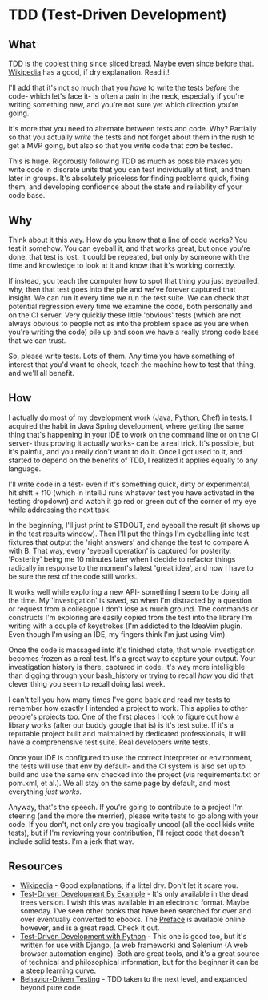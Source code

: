 # TDD (Test-Driven Development)

## What 
TDD  is the coolest thing since sliced bread.  Maybe even since before that.  [Wikipedia](https://en.wikipedia.org/wiki/Test-driven_development) has a good, if dry explanation.  Read it!

I'll add that it's not so much that you *have* to write the tests *before* the code- which let's face it- is often a pain in the neck, especially if you're writing something new, and you're not sure yet which direction you're going.  

It's more that you need to alternate between tests and code.  Why?  Partially so that you actually *write* the tests and not forget about them in the rush to get a MVP going, but also so that you write code that *can* be tested.  

This is huge.  Rigorously following TDD as much as possible makes you write code in discrete units that you can test individually at first, and then later in groups.  It's absolutely priceless for finding problems quick, fixing them, and developing confidence about the state and reliability of your code base.  

## Why

Think about it this way.  How do you know that a line of code works?  You test it somehow.  You can eyeball it, and that works great, but once you're done, that test is lost.  It could be repeated, but only by someone with the time and knowledge to look at it and know that it's working correctly.

If instead, you teach the computer how to spot that thing you just eyeballed, why, then that test goes into the pile and we've forever captured that insight.  We can run it every time we run the test suite.  We can check that potential regression every time we examine the code, both personally and on the CI server.  Very quickly these little 'obvious' tests (which are not always obvious to people not as into the problem space as you are when you're writing the code) pile up and soon we have a really strong code base that we can trust.

So, please write tests.  Lots of them.  Any time you have something of interest that you'd want to check, teach the machine how to test that thing, and we'll all benefit.

## How

I actually do most of my development work (Java, Python, Chef) in tests.  I acquired the habit in Java Spring development, where getting the same thing that's happening in your IDE to work on the command line or on the CI server- thus proving it actually works- can be a real trick.  It's possible, but it's painful, and you really don't want to do it.  Once I got used to it, and started to depend on the benefits of TDD, I realized it applies equally to any language.

I'll write code in a test- even if it's something quick, dirty or experimental, hit shift + f10 (which in IntelliJ runs whatever test you have activated in the testing dropdown) and watch it go red or green out of the corner of my eye while addressing the next task.  

In the beginning, I'll just print to STDOUT, and eyeball the result (it shows up in the test results window).  Then I'll put the things I'm eyeballing into test fixtures that output the 'right answers' and change the test to compare A with B.  That way, every 'eyeball operation' is captured for posterity.  'Posterity' being me 10 minutes later when I decide to refactor things radically in response to the moment's latest 'great idea', and now I have to be sure the rest of the code still works.

It works well while exploring a new API- something I seem to be doing all the time.  My 'investigation' is saved, so when I'm distracted by a question or request from a colleague I don't lose as much ground.  The commands or constructs I'm exploring are easily copied from the test into the library I'm writing with a couple of keystrokes (I'm addicted to the IdeaVim plugin.  Even though I'm using an IDE, my fingers think I'm just using Vim).

Once the code is massaged into it's finished state, that whole investigation becomes frozen as a real test.  It's a great way to capture your output.  Your investigation history is there, captured in code.  It's way more intelligible than digging through your bash_history or trying to recall *how* you did that clever thing you seem to recall doing last week.  

I can't tell you how many times I've gone back and read my tests to remember how exactly I intended a project to work.  This applies to other people's projects too.  One of the first places I look to figure out how a library works (after our buddy google that is) is it's test suite.  If it's a reputable project built and maintained by dedicated professionals, it will have a comprehensive test suite.  Real developers write tests.

Once your IDE is configured to use the correct interpreter or environment, the tests will use that env by default- and the CI system is also set up to build and use the same env checked into the project (via requirements.txt or pom.xml, et al.).  We all stay on the same page by default, and most everything *just works*.

Anyway, that's the speech.  If you're going to contribute to a project I'm steering (and the more the merrier), please write tests to go along with your code.  If you don't, not only are you tragically uncool (all the cool kids write tests), but if I'm reviewing your contribution, I'll reject code that doesn't include solid tests.  I'm a jerk that way.

## Resources
* [Wikipedia](https://en.wikipedia.org/wiki/Test-driven_development) - Good explanations, if a littel dry.  Don't let it scare you.
* [Test-Driven Development By Example](https://www.amazon.com/Test-Driven-Development-Kent-Beck/dp/0321146530) - It's only available in the dead trees version.  I wish this was available in an electronic format.  Maybe someday.  I've seen other books that have been searched for over and over eventually converted to ebooks.  The [Preface](https://books.google.com/books?id=CUlsAQAAQBAJ&printsec=frontcover&dq=isbn:9780321146533&hl=en&sa=X&ved=0ahUKEwi67ayQ94LPAhXLJR4KHbQzANkQ6AEIHjAA#v=onepage&q&f=false) is available online however, and is a great read.  Check it out.
* [Test-Driven Development with Python](http://shop.oreilly.com/product/0636920029533.do) - This one is good too, but it's written for use with Django, (a web framework) and Selenium (A web browser automation engine).  Both are great tools, and it's a great source of technical and philosophical information, but for the beginner it can be a steep learning curve.
* [Behavior-Driven Testing](https://en.wikipedia.org/wiki/Behavior-driven_development) - TDD taken to the next level, and expanded beyond pure code.